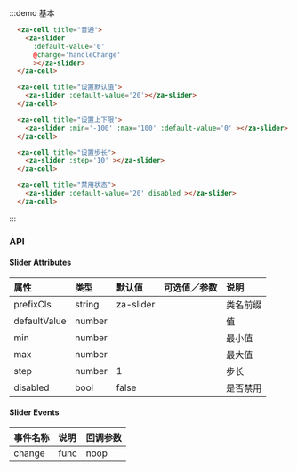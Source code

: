 <script>
export default {
  data() {
    return {
    }
  },
  methods: {
    handleChange(ev,value){
      console.log(value)
    }
  },
};
</script>


:::demo 基本
```html
  <za-cell title="普通">
    <za-slider
      :default-value='0'
      @change='handleChange'
      ></za-slider>
  </za-cell>

  <za-cell title="设置默认值">
    <za-slider :default-value='20'></za-slider>
  </za-cell>

  <za-cell title="设置上下限">
    <za-slider :min='-100' :max='100' :default-value='0' ></za-slider>
  </za-cell>

  <za-cell title="设置步长">
    <za-slider :step='10' ></za-slider>
  </za-cell>

  <za-cell title="禁用状态">
    <za-slider :default-value='20' disabled ></za-slider>
  </za-cell>
```
:::

### API

#### Slider Attributes

| 属性 | 类型 | 默认值 | 可选值／参数 | 说明 |
| :--- | :--- | :--- | :--- | :--- |
| prefixCls | string | za-slider | | 类名前缀 |
| defaultValue | number | | | 值 |
| min | number | | | 最小值 |
| max | number | | | 最大值 |
| step | number | 1 | | 步长 |
| disabled | bool | false | | 是否禁用 |


#### Slider Events
| 事件名称 | 说明 | 回调参数 |
| :--- | :--- | :--- |
| change | func | noop | \(event:$even, value: number\) | 值变化时触发的回调函数 |